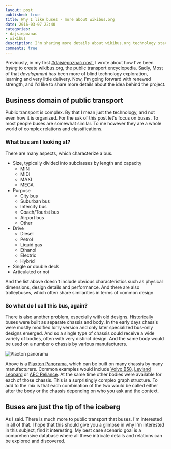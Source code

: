 ```yaml
---
layout: post
published: true
title: Why I like buses - more about wikibus.org
date: 2016-03-07 22:40
categories:
- dajsiepoznac
- wikibus
description: I'm sharing more details about wikibus.org technology stack and my plans
comments: true
---
```


Previously, in my first [#dajsiepoznać post][dsp-start], I wrote about how I've been *trying* to create wikibus.org, the
public transport encyclopedia. Sadly, Most of that *development* has been more of blind technology exploration, learning
and very little delivery. Now, I'm going forward with renewed strength, and I'd like to share more details about the
idea behind the project.

<!--more-->

## Business domain of public transport

Public transport is complex. By that I mean just the technology, and not even how it is organized. For the sak of this
post let's focus on buses. To most people buses are somewhat similar. To me however they are a whole world of complex 
relations and classifications. 

### What bus am I looking at?

There are many aspects, which characterize a bus.

* Size, typically divided into subclasses by length and capacity
   * MINI
   * MIDI
   * MAXI
   * MEGA
* Purpose
   * City bus
   * Suburban bus
   * Intercity bus
   * Coach/Tourist bus
   * Airport bus
   * Other
* Drive
   * Diesel
   * Petrol
   * Liquid gas
   * Ethanol
   * Electric
   * Hybrid 
* Single or double deck
* Articulated or not

And the list above doesn't include obvious characteristics such as physical dimensions, design details and performance. 
And there are also trolleybuses, which often share similarities in terms of common design.

### So what do I call this bus, again?

There is also another problem, especially with old designs. Historically buses were built as separate chassis and body.
In the early days chassis were mostly modified lorry version and only later specialized bus-only designs emerged. And so
a single type of chassis could receive a wide variety of bodies, often with very distinct design. And the same body would
be used on a number o chassis by various manufacturers.

![Plaxton panorama](https://upload.wikimedia.org/wikipedia/commons/thumb/8/8a/East_Kent_WJG_470J.JPG/640px-East_Kent_WJG_470J.JPG)

Above is a [Plaxton Panorama][panorama], which can be built on many chassis by many manufacturers. Common examples would
include [Volvo B58](http://dbpedia.org/resource/Volvo_B58), [Leyland Leopard](http://dbpedia.org/resource/Leyland_Leopard)
or [AEC Reliance](http://dbpedia.org/resource/AEC_Reliance). At the same time other bodies were available for each of those
chassis. This is a surprisingly complex graph structure. To add to the mix is that each combination of the two would be
called either after the body or the chassis depending on who you ask and the context.

## Buses are just the tip of the iceberg

As I said. There is much more to public transport that buses. I'm interested in all of that.
I hope that this should give you a glimpse in why I'm interested in this subject, find it interesting. My best case
scenario goal is a comprehensive database where all these intricate details and relations can be explored and discovered.

[dsp-start]: /2016/03/dajsiepoznac-wikibus/
[panorama]: https://en.wikipedia.org/wiki/Plaxton_Panorama_Elite